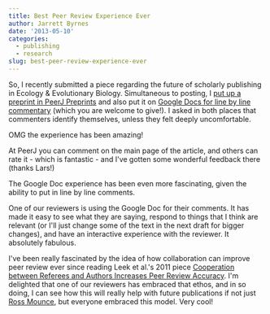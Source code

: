 ```yaml
---
title: Best Peer Review Experience Ever
author: Jarrett Byrnes
date: '2013-05-10'
categories:
  - publishing
  - research
slug: best-peer-review-experience-ever
---
```


So, I recently submitted a piece regarding the future of scholarly publishing in Ecology & Evolutionary Biology.  Simultaneous to posting, I [put up a preprint in PeerJ Preprints](https://peerj.com/preprints/11/) and also put it on [Google Docs for line by line commentary](https://docs.google.com/document/d/1ac0tX-i6zELc75ij8Voyg5Rj4AQYEtGvpAiYcGcql_I/edit?usp=sharing) (which you are welcome to give!).  I asked in both places that commenters identify themselves, unless they felt deeply uncomfortable.

OMG the experience has been amazing!

At PeerJ you can comment on the main page of the article, and others can rate it - which is fantastic - and I've gotten some wonderful feedback there (thanks Lars!)

The Google Doc experience has been even more fascinating, given the ability to put in line by line comments.

One of our reviewers is using the Google Doc for their comments.  It has made it easy to see what they are saying, respond to things that I think are relevant (or I'll just change some of the text in the next draft for bigger changes), and have an interactive experience with the reviewer.  It absolutely fabulous.

I've been really fascinated by the idea of how collaboration can improve peer review ever since reading Leek et al.'s 2011 piece [Cooperation between Referees and Authors Increases Peer Review Accuracy](http://www.plosone.org/article/info:doi/10.1371/journal.pone.0026895). I'm delighted that one of our reviewers has embraced that ethos, and in so doing, I can see how this will really help with future publications if not just [Ross Mounce](http://rossmounce.co.uk/), but everyone embraced this model.  Very cool!
